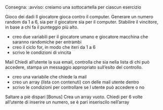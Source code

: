 Consegna:
:avviso: creiamo una sottocartella per ciascun esercizio



Gioco dei dadi
Il giocatore gioca contro il computer.
Generare un numero random da 1 a 6, sia per il giocatore sia per il computer.
Stabilire il vincitore, in base a chi fa il punteggio più alto.
- creo due variabili per il giocatore umano e giocatore macchina che saranno randomiche per entrambi
- creo il ciclo for, in modo che iteri da 1 a 6
- scrivo le condizioni di vincita


Mail
Chiedi all’utente la sua email,
controlla che sia nella lista di chi può accedere,
stampa un messaggio appropriato sull’esito del controllo.
- creo una variabile che chiede la mail
- creo un array (lista con contenuti) con delle mail utente dentro
- scrivo le condizioni per controllare se l utente può accedere o no

Saltare a piè dispari [Bonus]
Crea un array vuoto. Chiedi per 6 volte all’utente di inserire un numero, se è pari inseriscilo nell’array